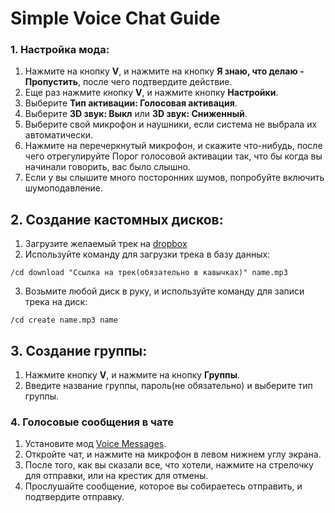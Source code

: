 # Simple Voice Chat Guide

### 1. Настройка мода:

1. Нажмите на кнопку **V**, и нажмите на кнопку **Я знаю, что делаю - Пропустить**, после чего подтвердите действие.
2. Еще раз нажмите кнопку **V**, и нажмите кнопку **Настройки**.
3. Выберите **Тип активации: Голосовая активация**.
4. Выберите **3D звук: Выкл** или **3D звук: Сниженный**.
5. Выберите свой микрофон и наушники, если система не выбрала их автоматически.
6. Нажмите на перечеркнутый микрофон, и скажите что-нибудь, после чего отрегулируйте Порог голосовой активации так, что бы когда вы начинали говорить, вас было слышно.
7. Если у вы слышите много посторонних шумов, попробуйте включить шумоподавление.

## 2. Создание кастомных дисков:
1. Загрузите желаемый трек на [dropbox](https://www.dropbox.com)
2. Используйте команду для загрузки трека в базу данных:
```
/cd download "Ссылка на трек(обязательно в кавычках)" name.mp3 
```
3. Возьмите любой диск в руку, и используйте команду для записи трека на диск:
```
/cd create name.mp3 name
```

## 3. Создание группы:
1. Нажмите кнопку **V**, и нажмите на кнопку **Группы**.
2. Введите название группы, пароль(не обязательно) и выберите тип группы.

### 4. Голосовые сообщения в чате
1. Установите мод [Voice Messages](https://modrinth.com/plugin/voicemessages).
2. Откройте чат, и нажмите на микрофон в левом нижнем углу экрана.
3. После того, как вы сказали все, что хотели, нажмите на стрелочку для отправки, или на крестик для отмены.
4. Прослушайте сообщение, которое вы собираетесь отправить, и подтвердите отправку.
